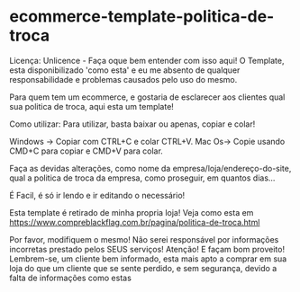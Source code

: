 # ecommerce-template-politica-de-troca
Licença: Unlicence - Faça oque bem entender com isso aqui!
O Template, esta disponibilizado 'como esta' e eu me absento de qualquer responsabilidade e problemas causados pelo uso do mesmo.

Para quem tem um ecommerce, e gostaria de esclarecer aos clientes qual sua politica de troca, aqui esta um template!

Como utilizar: Para utilizar, basta baixar ou apenas, copiar e colar!

Windows -> Copiar com CTRL+C e colar CTRL+V.
Mac Os->   Copie usando CMD+C para copiar e CMD+V para colar.

Faça as devidas alterações, como nome da empresa/loja/endereço-do-site,  qual a politica de troca da empresa, como proseguir, em quantos dias...

É Facil, é só ir lendo e ir editando o necessário!

Esta template é retirado de minha propria loja! Veja como esta em 
https://www.compreblackflag.com.br/pagina/politica-de-troca.html

Por favor, modifiquem o mesmo! Não serei responsável por informações incorretas prestado pelos SEUS serviços!
Atenção! E façam bom proveito! 
Lembrem-se, um cliente bem informado, esta mais apto a comprar em sua loja do que um cliente que se sente perdido, e
sem segurança, devido a falta de informações como estas
